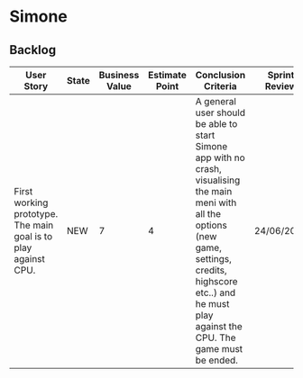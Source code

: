 # Simone

## Backlog

| User Story | State | Business Value | Estimate Point | Conclusion Criteria | Sprint Review |
|---|---|---|---|---|---|
| First working prototype. The main goal is to play against CPU. | NEW | 7 | 4 | A general user should be able to start Simone app with no crash, visualising the main meni with all the options (new game, settings, credits, highscore etc..) and he must play against the CPU. The game must be ended. | 24/06/2017 | |
